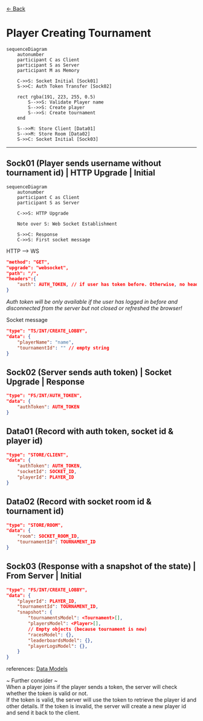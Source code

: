 [<- Back](../index.md)

# Player Creating Tournament

```mermaid
sequenceDiagram
    autonumber
    participant C as Client
    participant S as Server
    participant M as Memory

    C->>S: Socket Initial [Sock01]
    S->>C: Auth Token Transfer [Sock02]

    rect rgba(191, 223, 255, 0.5)
        S-->>S: Validate Player name
        S-->>S: Create player
        S-->>S: Create tournament
    end

    S-->>M: Store Client [Data01]
    S-->>M: Store Room [Data02]
    S->>C: Socket Initial [Sock03]

```

---

## Sock01 (Player sends username without tournament id) | HTTP Upgrade | Initial

```mermaid
sequenceDiagram
    autonumber
    participant C as Client
    participant S as Server

    C->>S: HTTP Upgrade

    Note over S: Web Socket Establishment

    S->>C: Response
    C->>S: First socket message
```

HTTP --> WS

```json
"method": "GET",
"upgrade": "websocket",
"path": "/",
"headers":{
    "auth": AUTH_TOKEN, // if user has token before. Otherwise, no headers.
}
```

_Auth token will be only available if the user has logged in before and disconnected from the server but not closed or refreshed the browser!_

Socket message

```json
"type": "TS/INT/CREATE_LOBBY",
"data": {
    "playerName": "name",
    "tournamentId": "" // empty string
}
```

## Sock02 (Server sends auth token) | Socket Upgrade | Response

```json
"type": "FS/INT/AUTH_TOKEN",
"data": {
    "authToken": AUTH_TOKEN
}
```

## Data01 (Record with auth token, socket id & player id)

```json
"type": "STORE/CLIENT",
"data": {
    "authToken": AUTH_TOKEN,
    "socketId": SOCKET_ID,
    "playerId": PLAYER_ID
}
```

## Data02 (Record with socket room id & tournament id)

```json
"type": "STORE/ROOM",
"data": {
    "room": SOCKET_ROOM_ID,
    "tournamentId": TOURNAMENT_ID
}
```

## Sock03 (Response with a snapshot of the state) | From Server | Initial

```json
"type": "FS/INT/CREATE_LOBBY",
"data": {
    "playerId": PLAYER_ID,
    "tournamentId": TOURNAMENT_ID,
    "snapshot": {
        "tournamentsModel": <Tournament>[],
        "playersModel": <Player>[],
        // Empty objects (because tournament is new)
        "racesModel": {},
        "leaderboardsModel": {},
        "playerLogsModel": {},
    }
}
```

references: [Data Models](../../../../libs/models/src/lib/sockets)

~ Further consider ~  
When a player joins if the player sends a token, the server will check whether the token is valid or not.  
If the token is valid, the server will use the token to retrieve the player id and other details.
If the token is invalid, the server will create a new player id and send it back to the client.
